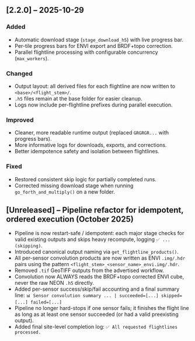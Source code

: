 ## [2.2.0] – 2025-10-29

### Added
- Automatic download stage (`stage_download_h5`) with live progress bar.
- Per-tile progress bars for ENVI export and BRDF+topo correction.
- Parallel flightline processing with configurable concurrency (`max_workers`).

### Changed
- Output layout: all derived files for each flightline are now written to `<base>/<flight_stem>/`.
- `.h5` files remain at the base folder for easier cleanup.
- Logs now include per-flightline prefixes during parallel execution.

### Improved
- Cleaner, more readable runtime output (replaced `GRGRGR...` with progress bars).
- More informative logs for downloads, exports, and corrections.
- Better idempotence safety and isolation between flightlines.

### Fixed
- Restored consistent skip logic for partially completed runs.
- Corrected missing download stage when running `go_forth_and_multiply()` on a new folder.

## [Unreleased] – Pipeline refactor for idempotent, ordered execution (October 2025)

- Pipeline is now restart-safe / idempotent: each major stage checks for valid existing outputs
  and skips heavy recompute, logging `✅ ... (skipping)`.
- Introduced canonical output naming via `get_flightline_products()`.
- All per-sensor convolution products are now written as ENVI `.img/.hdr` pairs using the
  pattern `<flight_stem>_<sensor_name>_envi.img/.hdr`.
- Removed `.tif` GeoTIFF outputs from the advertised workflow.
- Convolution now ALWAYS reads the BRDF+topo corrected ENVI cube, never the raw NEON `.h5` directly.
- Added per-sensor success/skip/fail accounting and a final summary line:
  `📊 Sensor convolution summary ... | succeeded=[...] skipped=[...] failed=[...]`
- Pipeline no longer hard-stops if one sensor fails; it finishes the flight line as long as at
  least one sensor succeeded (or had a valid preexisting output).
- Added final site-level completion log: `✅ All requested flightlines processed.`
